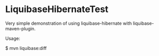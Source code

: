 LiquibaseHibernateTest
======================

Very simple demonstration of using liquibase-hibernate with liquibase-maven-plugin.

Usage:

$ mvn liquibase:diff
